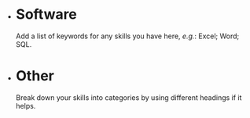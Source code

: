 * # Software
  Add a list of keywords for any skills you have here, *e.g.*: Excel; Word; SQL.

* # Other
  Break down your skills into categories by using different headings if it helps.
